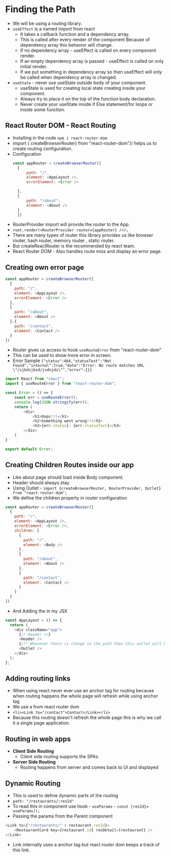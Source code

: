 # Finding the Path
* We will be using a routing library. 
* `useEffect` is a named import from react
  * It takes a callback function and a dependency array. 
  * This is called after every render of the component Because of dependency array this behavior will change.
  * If no dependency array - useEffect is called on every component render. 
  * If an empty dependency array is passed - useEffect is called on only initial render. 
  * If we put something in dependency array so then useEffect will only be called when dependency array is changed. 
* `useState` - never use useState outside body of your component. 
  * useState is used for creating local state creating inside your component. 
  * Always try to place it on the top of the function body declaration. 
  * Never create your useState inside if Else statement/for loops or inside some function.  

## React Router DOM - React Routing
* Installing in the code `npm i react-router-dom`
* import { createBrowserRouter} from "react-router-dom"// helps us to create routing configuration. 
* Configuration
  ```js
  const appRouter = createBrowserRouter([
    {
        path: "/",
        element: <AppLayout />,
        errorElement: <Error />

    },
    {
        path: "/about",
        element: <About />
    }
    ])
  ```
* RouterProvider import will provide the router to the App. 
* `root.render(<RouterProvider router={appRouter} />);`
* There are many types of router this library provides us like browser router, hash router, memory router , static router.
* But createReactRouter is the recommended by react team. 
* React Router DOM - Also handles route miss and display an error page. 

## Creating own error page
```js
const appRouter = createBrowserRouter([
  {
    path: "/",
    element: <AppLayout />,
    errorElement: <Error />
  },
  {
    path: "/about",
    element: <About />
  },{
    path: "/contact",
    element: <Contact />
  }
])

```

* Router gives us access to hook `useRouteError` from "react-router-dom" 
* This can be used to show more error in screen.
* Error Sample `{"status":404,"statusText":"Not Found","internal":true,"data":"Error: No route matches URL \"/sjkdsjksd/jsdnjds\"","error":{}}`

```js
import React from "react";
import { useRouteError } from "react-router-dom";

const Error = () => {
    const err = useRouteError();
    console.log(JSON.stringify(err));
    return (
        <div>
            <h1>Oops!!!</h1>
            <h2>Something went wrong!!</h2>
            <h3>{err.status}: {err.statusText}</h3>
        </div>
    )
}

export default Error;
```

## Creating Children Routes inside our app
* Like about page should load inside Body component. 
* Header should always stay. 
* Using Outlet - `import {createBrowserRouter, RouterProvider, Outlet} from "react-router-dom";`
* We define the children property in router configuration
```js
const appRouter = createBrowserRouter([
  {
    path: "/",
    element: <AppLayout />,
    errorElement: <Error />,
    children: [
      {
        path: "/",
        element: <Body />
      },
      {
        path: "/about",
        element: <About />
      },
      {
        path: "/contact",
        element: <Contact />
      }
    ]
  }
])
```
* And Adding the <Outlet /> in my JSX
```js
const AppLayout = () => {
  return (
    <div className="app">
      {/* Header */}
      <Header />
      {/** Whenever there is change in the path then this outlet will be filled with the children inside this Outlet. */}
      <Outlet />
    </div>
  );
};
```

## Adding routing links
* When using react never ever use an anchor tag for routing because when routing happens the whole page will refresh while using anchor tag
* We use a <Link /> from react router dom
* `<li><Link to="/contact">Contact</Link></li>`
* Because this routing doesn't refresh the whole page this is why we call it a single page application. 

## Routing in web apps
* **Client Side Routing**
  * Client side routing supports the SPAs.
* **Server Side Routing**
  * Routing happens from server and comes back to UI and displayed

## Dynamic Routing
* This is used to define dynamic parts of the routing
* `path: "/restaurants/:resId"`
* To read this in component use hook - `useParams` - `const {resId}= useParams();`
* Passing the params from the Parent component
```js
<Link to={"/restaurants/" + restaurant.resId}>
    <RestaurantCard key={restaurant.id} resDetail={restaurant} />
</Link>
```
* Link internally uses a anchor tag but react router dom keeps a track of this link. 